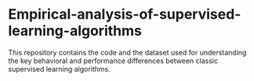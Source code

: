 # Empirical-analysis-of-supervised-learning-algorithms

This repository contains the code and the dataset used for understanding the key behavioral and performance differences between classic supervised learning algorithms.
